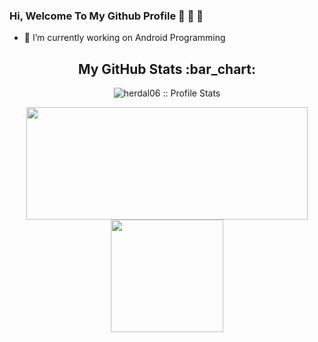 ### Hi, Welcome To My Github Profile :wave: :wave: :wave:

- :telescope: I’m currently working on Android Programming

<h2 align="center">My GitHub Stats :bar_chart:</h2>
<p align="center">
<img src="https://komarev.com/ghpvc/?username=herdal06&color=green" alt="herdal06 :: Profile Stats"></a>
</p>
<p align="center">
  <img src="https://github-readme-stats.vercel.app/api?username=herdal06&show_icons=true&theme=tokyonight" width="450" height="180">
  <img src="https://github-readme-stats.vercel.app/api/top-langs/?username=herdal06&layout=compact&theme=tokyonight" height="180">
</p>
